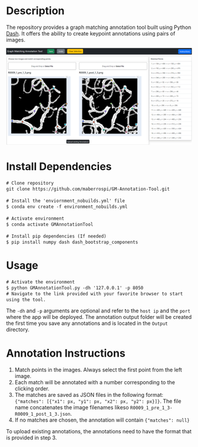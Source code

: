 # Description
The repository provides a graph matching annotation tool built using Python [Dash](https://dash.plotly.com/). It offers the ability to create keypoint annotations using pairs of images.

![ToolInterfaceDemonstration](/demo_img/GMTool_Interface.png)

# Install Dependencies
```
# Clone repository
git clone https://github.com/maberrospi/GM-Annotation-Tool.git

# Install the 'enviornment_nobuilds.yml' file
$ conda env create -f environment_nobuilds.yml

# Activate environment
$ conda activate GMAnnotationTool

# Install pip dependencies (If needed)
$ pip install numpy dash dash_bootstrap_components

``` 

# Usage
```
# Activate the environment
$ python GMAnnotationTool.py -dh '127.0.0.1' -p 8050
# Navigate to the link provided with your favorite browser to start using the tool.
```
The `-dh` and `-p` arguments are optional and refer to the `host ip` and the `port` where the app will be deployed.
The annotation output folder will be created the first time you save any annotations and is located in the `Output` directory.

# Annotation Instructions

1. Match points in the images. Always select the first point from the left image.
2. Each match will be annotated with a number corresponding to the clicking order.
3. The matches are saved as JSON files in the following format: `{"matches": [{"x1": px, "y1": px, "x2": px, "y2": px}]}`. The file name concatenates the image filenames likeso `R0009_1_pre_1_3-R0009_1_post_1_3.json`.
4. If no matches are chosen, the annotation will contain `{"matches": null}`

To upload existing annotations, the annotations need to have the format that is provided in step 3.
